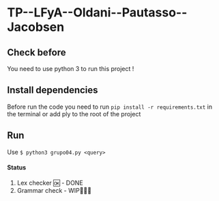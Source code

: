 ﻿# TP--LFyA--Oldani--Pautasso--Jacobsen
## Check before
You need to use python 3 to run this project ! 
                    

## Install dependencies
Before run the code you need to run `pip install -r requirements.txt` in the terminal or add ply to the root of the project

                    
                    
## Run
Use `$ python3 grupo04.py <query>`

                    

#### Status
                
1. Lex checker 🆗 - DONE
2. Grammar check  - WIP👷🏻‍♂️



